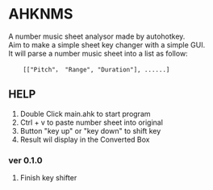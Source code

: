 # AHKNMS
A number music sheet analysor made by autohotkey. <br>
Aim to make a simple sheet key changer with a simple GUI.<br>
It will parse a number music sheet into a list as follow:

```autohotkey
    [["Pitch"， "Range", "Duration"], ......]
```

## HELP 

1. Double Click main.ahk to start program
2. Ctrl + v to paste number sheet into original
3. Button "key up" or "key down" to shift key
4. Result wil display in the Converted Box

### ver 0.1.0

1. Finish key shifter